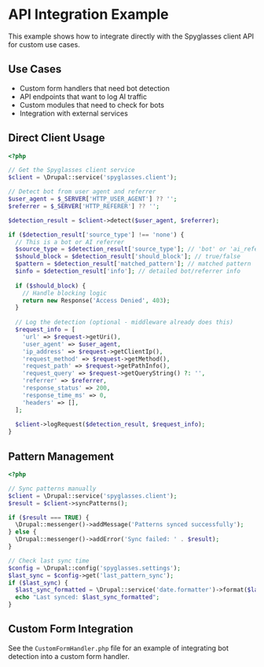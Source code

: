 # API Integration Example

This example shows how to integrate directly with the Spyglasses client API for custom use cases.

## Use Cases

- Custom form handlers that need bot detection
- API endpoints that want to log AI traffic
- Custom modules that need to check for bots
- Integration with external services

## Direct Client Usage

```php
<?php

// Get the Spyglasses client service
$client = \Drupal::service('spyglasses.client');

// Detect bot from user agent and referrer
$user_agent = $_SERVER['HTTP_USER_AGENT'] ?? '';
$referrer = $_SERVER['HTTP_REFERER'] ?? '';

$detection_result = $client->detect($user_agent, $referrer);

if ($detection_result['source_type'] !== 'none') {
  // This is a bot or AI referrer
  $source_type = $detection_result['source_type']; // 'bot' or 'ai_referrer'
  $should_block = $detection_result['should_block']; // true/false
  $pattern = $detection_result['matched_pattern']; // matched pattern
  $info = $detection_result['info']; // detailed bot/referrer info
  
  if ($should_block) {
    // Handle blocking logic
    return new Response('Access Denied', 403);
  }
  
  // Log the detection (optional - middleware already does this)
  $request_info = [
    'url' => $request->getUri(),
    'user_agent' => $user_agent,
    'ip_address' => $request->getClientIp(),
    'request_method' => $request->getMethod(),
    'request_path' => $request->getPathInfo(),
    'request_query' => $request->getQueryString() ?: '',
    'referrer' => $referrer,
    'response_status' => 200,
    'response_time_ms' => 0,
    'headers' => [],
  ];
  
  $client->logRequest($detection_result, $request_info);
}
```

## Pattern Management

```php
<?php

// Sync patterns manually
$client = \Drupal::service('spyglasses.client');
$result = $client->syncPatterns();

if ($result === TRUE) {
  \Drupal::messenger()->addMessage('Patterns synced successfully');
} else {
  \Drupal::messenger()->addError('Sync failed: ' . $result);
}

// Check last sync time
$config = \Drupal::config('spyglasses.settings');
$last_sync = $config->get('last_pattern_sync');
if ($last_sync) {
  $last_sync_formatted = \Drupal::service('date.formatter')->format($last_sync, 'medium');
  echo "Last synced: $last_sync_formatted";
}
```

## Custom Form Integration

See the `CustomFormHandler.php` file for an example of integrating bot detection into a custom form handler.

